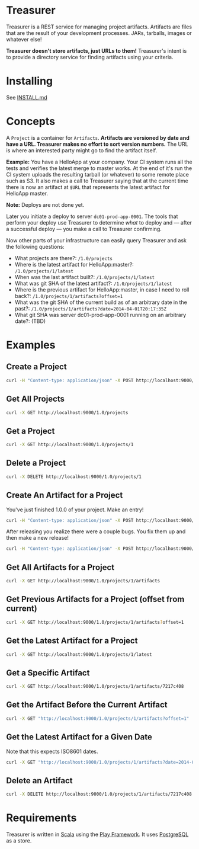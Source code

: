 # Treasurer

Treasurer is a REST service for managing project artifacts. Artifacts are files
that are the result of your development processes. JARs, tarballs, images or
whatever else!

**Treasurer doesn't store artifacts, just URLs to them!** Treasurer's intent is
to provide a directory service for finding artifacts using your criteria.

# Installing

See [INSTALL.md](INSTALL.md)

# Concepts

A `Project` is a container for `Artifacts`. **Artifacts are versioned by date and
have a URL. Treasurer makes no effort to sort version numbers.** The URL is where
an interested party might go to find the artifact itself.

**Example:** You have a HelloApp at your company. Your CI system runs all the tests
and verifies the latest merge to master works. At the end of it's run the CI
system uploads the resulting tarball (or whatever) to some remote place such as
S3. It also makes a call to Treasurer saying that at the current time there is
now an artifact at `$URL` that represents the latest artifact for HelloApp master.

**Note:** Deploys are not done yet.

Later you initiate a deploy to server `dc01-prod-app-0001`. The tools that perform
your deploy use Treasurer to determine _what_ to deploy and — after a successful
deploy — you make a call to Treasurer confirming.

Now other parts of your infrastructure can easily query Treasurer and ask the
following questions:

* What projects are there?: `/1.0/projects`
* Where is the latest artifact for HelloApp:master?: `/1.0/projects/1/latest`
* When was the last artifact built?: `/1.0/projects/1/latest`
* What was git SHA of the latest artifact?: `/1.0/projects/1/latest`
* Where is the previous artifact for HelloApp:master, in case I need to roll back?: `/1.0/projects/1/artifacts?offset=1`
* What was the git SHA of the current build as of an arbitrary date in the past?: `/1.0/projects/1/artifacts?date=2014-04-01T20:17:35Z`
* What git SHA was server dc01-prod-app-0001 running on an arbitrary date?: (TBD)

# Examples

## Create a Project

```bash
curl -H "Content-type: application/json" -X POST http://localhost:9000/1.0/projects -d '{"name":"treasurer"}'
```

## Get All Projects

```bash
curl -X GET http://localhost:9000/1.0/projects
```

## Get a Project

```bash
curl -X GET http://localhost:9000/1.0/projects/1
```

## Delete a Project

```bash
curl -X DELETE http://localhost:9000/1.0/projects/1
```

## Create An Artifact for a Project

You've just finished 1.0.0 of your project. Make an entry!

```bash
curl -H "Content-type: application/json" -X POST http://localhost:9000/1.0/projects/1/artifacts -d '{"id":"7217c408", "version":"1.0.0", "url":"http://www.example.com/treasurer-1.0.0.zip"}'
```

After releasing you realize there were a couple bugs. You fix them up and then
make a new release!

```bash
curl -H "Content-type: application/json" -X POST http://localhost:9000/1.0/projects/1/artifacts -d '{"id":"7217c409", "version":"1.0.1", "url":"http://www.example.com/treasurer-1.0.1.zip"}'
```

## Get All Artifacts for a Project

```bash
curl -X GET http://localhost:9000/1.0/projects/1/artifacts
```

## Get Previous Artifacts for a Project (offset from current)

```bash
curl -X GET http://localhost:9000/1.0/projects/1/artifacts?offset=1
```

## Get the Latest Artifact for a Project

```bash
curl -X GET http://localhost:9000/1.0/projects/1/latest
```

## Get a Specific Artifact

```bash
curl -X GET http://localhost:9000/1.0/projects/1/artifacts/7217c408
```

## Get the Artifact Before the Current Artifact

```bash
curl -X GET "http://localhost:9000/1.0/projects/1/artifacts?offset=1"
```

## Get the Latest Artifact for a Given Date

Note that this expects ISO8601 dates.

```bash
curl -X GET "http://localhost:9000/1.0/projects/1/artifacts?date=2014-04-02T08:14:16Z"
```

## Delete an Artifact

```bash
curl -X DELETE http://localhost:9000/1.0/projects/1/artifacts/7217c408
```

# Requirements

Treasurer is written in [Scala](http://www.scala-lang.org/) using the
[Play Framework](http://www.playframework.com/). It uses
[PostgreSQL](http://www.postgresql.org/) as a store.
